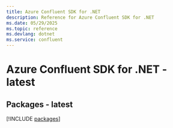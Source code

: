 ```yaml
---
title: Azure Confluent SDK for .NET
description: Reference for Azure Confluent SDK for .NET
ms.date: 05/29/2025
ms.topic: reference
ms.devlang: dotnet
ms.service: confluent
---
```

# Azure Confluent SDK for .NET - latest
## Packages - latest
[!INCLUDE [packages](confluent-index.md)]